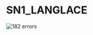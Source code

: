 # SN1_LANGLACE

![182 errors]("https://lesjoiesducode.fr/wp-content/uploads/2020/01/wuo7rr8uxp641.jpg")
